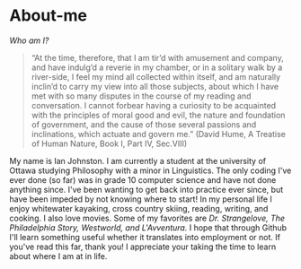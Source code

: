 # About-me
*Who am I?*
> “At the time, therefore, that I am tir’d with amusement and company, and have indulg’d a reverie in my chamber, or in a solitary walk by a river-side, I feel my mind all collected within itself, and am naturally inclin’d to carry my view into all those subjects, about which I have met with so many disputes in the course of my reading and conversation. I cannot forbear having a curiosity to be acquainted with the principles of moral good and evil, the nature and foundation of government, and the cause of those several passions and inclinations, which actuate and govern me.” (David Hume, A Treatise of Human Nature, Book I, Part IV, Sec.VIII) 

My name is Ian Johnston. I am currently a student at the university of Ottawa studying Philosophy with a minor in Linguistics. The only coding I've ever done (so far) was in grade 10 computer science and have not done anything since. I've been wanting to get back into practice ever since, but have been impeded by not knowing where to start! In my personal life I enjoy whitewater kayaking, cross country skiing, reading, writing, and cooking. I also love movies. Some of my favorites are *Dr. Strangelove, The Philadelphia Story, Westworld, and L'Avventura.* I hope that through Github I'll learn something useful whether it translates into employment or not. If you've read this far, thank you! I appreciate your taking the time to learn about where I am at in life.
